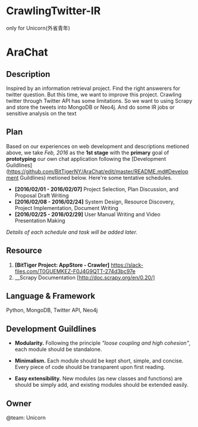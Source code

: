 # CrawlingTwitter-IR
only for Unicorn(外省青年)

# AraChat

Description
-----------

Inspired by an information retrieval project. Find the right answerers for twitter question. But this time, we want to improve this project. Crawling twitter through Twitter API has some limitations. So we want to using Scrapy and store the tweets into MongoDB or Neo4j. And do some IR jobs or sensitive analysis on the text


Plan
----

Based on our experiences on web development and descriptions metioned above, we take _Feb, 2016_ as the __1st stage__ with the __primary__ goal of __prototyping__ our own chat application following the [Development Guildlines](https://github.com/BitTigerNY/AraChat/edit/master/README.md#Development Guildlines) metioned below. Here're some tentative schedules.

* __[2016/02/01 - 2016/02/07]__ Project Selection, Plan Discussion, and Proposal Draft Writing
* __[2016/02/08 - 2016/02/24]__ System Design, Resource Discovery, Project Implementation, Document Writing 
* __[2016/02/25 - 2016/02/29]__ User Manual Writing and Video Presentation Making

_Details of each schedule and task will be added later._

Resource
--------

1. __[BitTiger Project: AppStore - Crawler]__ https://slack-files.com/T0GUEMKEZ-F0J4G9QTT-274d3bc97e
2. __Scrapy Documentation [http://doc.scrapy.org/en/0.20/]

Language & Framework
--------------------

Python, MongoDB, Twitter API, Neo4j

Development Guildlines
----------------------

- __Modularity.__ Following the principle _"loose coupling and high cohesion"_, each module should be standalone.

- __Minimalism.__ Each module should be kept short, simple, and concise. Every piece of code should be transparent upon first reading. 
- __Easy extensibility.__ New modules (as new classes and functions) are should be simply add, and existing modules should be extended easily.

Owner
-----

@team: Unicorn
